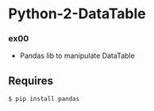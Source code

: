 # Python-2-DataTable

### ex00

- Pandas lib to manipulate DataTable

## Requires

    $ pip install pandas